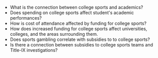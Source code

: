 - What is the connection between college sports and academics?
- Does spending on college sports affect student's academic performances?
- How is cost of attendance affected by funding for college sports?
- How does increased funding for college sports affect universities, colleges, and the areas surrounding them.
- Does sports gambling correlate with subsidies to to college sports?
- Is there a connection between subsidies to college sports teams and Title-IX investigations?
